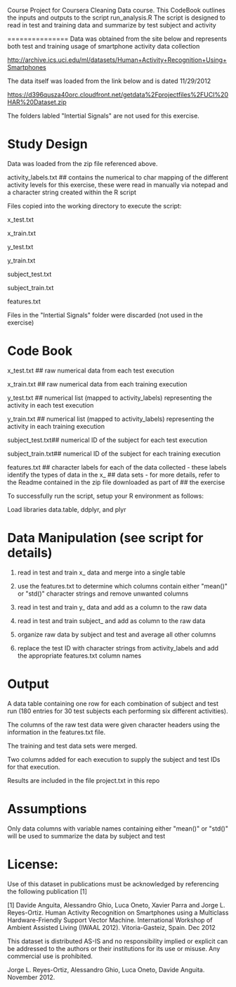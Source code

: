 
Course Project for Coursera Cleaning Data course.
This CodeBook outlines the inputs and outputs to the script run_analysis.R
The script is designed to read in test and training data and summarize by test subject and activity

===============
Data was obtained from the site below and represents both test and training usage of smartphone activity data collection

http://archive.ics.uci.edu/ml/datasets/Human+Activity+Recognition+Using+Smartphones

The data itself was loaded from the link below and is dated 11/29/2012

https://d396qusza40orc.cloudfront.net/getdata%2Fprojectfiles%2FUCI%20HAR%20Dataset.zip 

The folders labled "Intertial Signals" are not used for this exercise.

Study Design
============
Data was loaded from the zip file referenced above.

activity_labels.txt	## contains the numerical to char mapping of the different activity levels
for this exercise, these were read in manually via notepad and a character
string created within the R script

Files copied into the working directory to execute the script:

x_test.txt
	
x_train.txt

y_test.txt

y_train.txt

subject_test.txt

subject_train.txt

features.txt

Files in the "Intertial Signals" folder were discarded (not used in the exercise)

Code Book
=========
x_test.txt	## raw numerical data from each test execution	

x_train.txt	## raw numerical data from each training execution

y_test.txt	## numerical list (mapped to activity_labels) representing the activity in each test execution

y_train.txt	## numerical list (mapped to activity_labels) representing the activity in each training execution

subject_test.txt## numerical ID of the subject for each test execution

subject_train.txt## numerical ID of the subject for each training execution

features.txt	## character labels for each of the data collected - these labels identify the types of data in the x_
		## data sets - for more details, refer to the Readme contained in the zip file downloaded as part of
		## the exercise

To successfully run the script, setup your R environment as follows:

Load libraries data.table, ddplyr, and plyr

Data Manipulation (see script for details)
==========================================
1) read in test and train x_ data and merge into a single table

2) use the features.txt to determine which columns contain either "mean()" or "std()" character strings and remove unwanted columns

3) read in test and train y_ data and add as a column to the raw data

4) read in test and train subject_ and add as column to the raw data

5) organize raw data by subject and test and average all other columns

6) replace the test ID with character strings from activity_labels and add the appropriate features.txt column names

Output
======
A data table containing one row for each combination of subject and test run (180 entries for 30 test subjects
each performing six different activities).

The columns of the raw test data were given character headers using the information in the features.txt file.

The training and test data sets were merged.

Two columns added for each execution to supply the subject and test IDs for that execution.

Results are included in the file project.txt in this repo

Assumptions
===========
Only data columns with variable names containing either "mean()" or "std()" will be used to summarize the data by subject and test


License:
========
Use of this dataset in publications must be acknowledged by referencing the following publication [1] 

[1] Davide Anguita, Alessandro Ghio, Luca Oneto, Xavier Parra and Jorge L. Reyes-Ortiz. Human Activity Recognition on Smartphones using a Multiclass Hardware-Friendly Support Vector Machine. International Workshop of Ambient Assisted Living (IWAAL 2012). Vitoria-Gasteiz, Spain. Dec 2012

This dataset is distributed AS-IS and no responsibility implied or explicit can be addressed to the authors or their institutions for its use or misuse. Any commercial use is prohibited.

Jorge L. Reyes-Ortiz, Alessandro Ghio, Luca Oneto, Davide Anguita. November 2012.